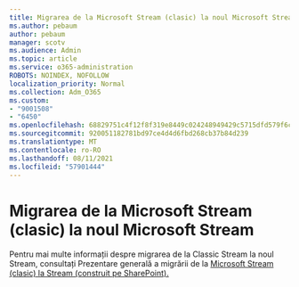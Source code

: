 ```yaml
---
title: Migrarea de la Microsoft Stream (clasic) la noul Microsoft Stream
ms.author: pebaum
author: pebaum
manager: scotv
ms.audience: Admin
ms.topic: article
ms.service: o365-administration
ROBOTS: NOINDEX, NOFOLLOW
localization_priority: Normal
ms.collection: Adm_O365
ms.custom:
- "9001508"
- "6450"
ms.openlocfilehash: 68829751c4f12f8f319e8449c024248949429c5715dfd579f6cbc67d59584b5f
ms.sourcegitcommit: 920051182781bd97ce4d4d6fbd268cb37b84d239
ms.translationtype: MT
ms.contentlocale: ro-RO
ms.lasthandoff: 08/11/2021
ms.locfileid: "57901444"
---
```

# <a name="migrate-from-microsoft-stream-classic-to-the-new-microsoft-stream"></a>Migrarea de la Microsoft Stream (clasic) la noul Microsoft Stream

Pentru mai multe informații despre migrarea de la Classic Stream la noul Stream, consultați Prezentare generală a migrării de la [Microsoft Stream (clasic) la Stream (construit pe SharePoint).](https://docs.microsoft.com/stream/streamnew/stream-classic-to-new-migration-overview)